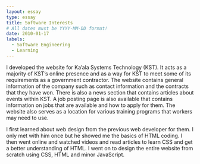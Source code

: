 ```yaml
---
layout: essay
type: essay
title: Software Interests
# All dates must be YYYY-MM-DD format!
date: 2010-01-17
labels:
  - Software Engineering
  - Learning
---
```


I developed the website for Ka’ala Systems Technology (KST). It acts as a majority of KST’s online presence and as a way for KST to meet some of its requirements as a government contractor. The website contains general information of the company such as contact information and the contracts that they have won. There is also a news section that contains articles about events within KST. A job posting page is also available that contains information on jobs that are available and how to apply for them. The website also serves as a location for various training programs that workers may need to use.

I first learned about web design from the previous web developer for them. I only met with him once but he showed me the basics of HTML coding. I then went online and watched videos and read articles to learn CSS and get a better understanding of HTML. I went on to design the entire website from scratch using CSS, HTML and minor JavaScript.
 

